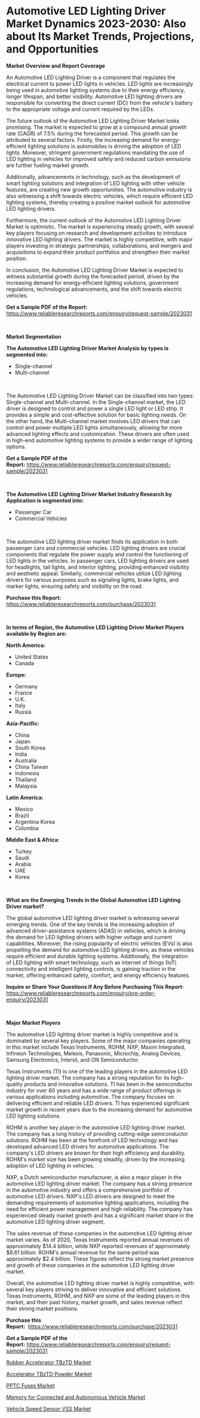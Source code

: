 <p><h1>Automotive LED Lighting Driver Market Dynamics 2023-2030: Also about Its Market Trends, Projections, and Opportunities</h1></p><p><strong>Market Overview and Report Coverage</strong></p>
<p><p>An Automotive LED Lighting Driver is a component that regulates the electrical current to power LED lights in vehicles. LED lights are increasingly being used in automotive lighting systems due to their energy efficiency, longer lifespan, and better visibility. Automotive LED lighting drivers are responsible for converting the direct current (DC) from the vehicle's battery to the appropriate voltage and current required by the LEDs.</p><p>The future outlook of the Automotive LED Lighting Driver Market looks promising. The market is expected to grow at a compound annual growth rate (CAGR) of 7.5% during the forecasted period. This growth can be attributed to several factors. Firstly, the increasing demand for energy-efficient lighting solutions in automobiles is driving the adoption of LED lights. Moreover, stringent government regulations mandating the use of LED lighting in vehicles for improved safety and reduced carbon emissions are further fueling market growth.</p><p>Additionally, advancements in technology, such as the development of smart lighting solutions and integration of LED lighting with other vehicle features, are creating new growth opportunities. The automotive industry is also witnessing a shift towards electric vehicles, which require efficient LED lighting systems, thereby creating a positive market outlook for automotive LED lighting drivers.</p><p>Furthermore, the current outlook of the Automotive LED Lighting Driver Market is optimistic. The market is experiencing steady growth, with several key players focusing on research and development activities to introduce innovative LED lighting drivers. The market is highly competitive, with major players investing in strategic partnerships, collaborations, and mergers and acquisitions to expand their product portfolios and strengthen their market position.</p><p>In conclusion, the Automotive LED Lighting Driver Market is expected to witness substantial growth during the forecasted period, driven by the increasing demand for energy-efficient lighting solutions, government regulations, technological advancements, and the shift towards electric vehicles.</p></p>
<p><strong>Get a Sample PDF of the Report:</strong> <a href="https://www.reliableresearchreports.com/enquiry/request-sample/2023031">https://www.reliableresearchreports.com/enquiry/request-sample/2023031</a></p>
<p>&nbsp;</p>
<p><strong>Market Segmentation</strong></p>
<p><strong>The Automotive LED Lighting Driver Market Analysis by types is segmented into:</strong></p>
<p><ul><li>Single-channel</li><li>Multi-channel</li></ul></p>
<p>&nbsp;</p>
<p><p>The Automotive LED Lighting Driver Market can be classified into two types: Single-channel and Multi-channel. In the Single-channel market, the LED driver is designed to control and power a single LED light or LED strip. It provides a simple and cost-effective solution for basic lighting needs. On the other hand, the Multi-channel market involves LED drivers that can control and power multiple LED lights simultaneously, allowing for more advanced lighting effects and customization. These drivers are often used in high-end automotive lighting systems to provide a wider range of lighting options.</p></p>
<p><strong>Get a Sample PDF of the Report:</strong>&nbsp;<a href="https://www.reliableresearchreports.com/enquiry/request-sample/2023031">https://www.reliableresearchreports.com/enquiry/request-sample/2023031</a></p>
<p>&nbsp;</p>
<p><strong>The Automotive LED Lighting Driver Market Industry Research by Application is segmented into:</strong></p>
<p><ul><li>Passenger Car</li><li>Commercial Vehicles</li></ul></p>
<p>&nbsp;</p>
<p><p>The automotive LED lighting driver market finds its application in both passenger cars and commercial vehicles. LED lighting drivers are crucial components that regulate the power supply and control the functioning of LED lights in the vehicles. In passenger cars, LED lighting drivers are used for headlights, tail lights, and interior lighting, providing enhanced visibility and aesthetic appeal. Similarly, commercial vehicles utilize LED lighting drivers for various purposes such as signaling lights, brake lights, and marker lights, ensuring safety and visibility on the road.</p></p>
<p><strong>Purchase this Report:</strong>&nbsp; <a href="https://www.reliableresearchreports.com/purchase/2023031">https://www.reliableresearchreports.com/purchase/2023031</a></p>
<p>&nbsp;</p>
<p><strong>In terms of Region, the Automotive LED Lighting Driver Market Players available by Region are:</strong></p>
<p>
    <p> <strong> North America: </strong>
        <ul>
            <li>United States</li>
            <li>Canada</li>
        </ul>
        </p> 
    <p> <strong> Europe: </strong>
        <ul>
            <li>Germany</li>
            <li>France</li>
            <li>U.K.</li>
            <li>Italy</li>
            <li>Russia</li>
        </ul>
        </p> 
    <p> <strong> Asia-Pacific: </strong>
        <ul>
            <li>China</li>
            <li>Japan</li>
            <li>South Korea</li>
            <li>India</li>
            <li>Australia</li>
            <li>China Taiwan</li>
            <li>Indonesia</li>
            <li>Thailand</li>
            <li>Malaysia</li>
        </ul>
        </p> 
    <p> <strong> Latin America: </strong>
        <ul>
            <li>Mexico</li>
            <li>Brazil</li>
            <li>Argentina Korea</li>
            <li>Colombia</li>
        </ul>
        </p> 
    <p> <strong> Middle East & Africa: </strong>
        <ul>
            <li>Turkey</li>
            <li>Saudi</li>
            <li>Arabia</li>
            <li>UAE</li>
            <li>Korea</li>
        </ul>
    </p>
    </p>
<p>&nbsp;</p>
<p><strong>What are the Emerging Trends in the Global Automotive LED Lighting Driver market?</strong></p>
<p><p>The global automotive LED lighting driver market is witnessing several emerging trends. One of the key trends is the increasing adoption of advanced driver-assistance systems (ADAS) in vehicles, which is driving the demand for LED lighting drivers with higher voltage and current capabilities. Moreover, the rising popularity of electric vehicles (EVs) is also propelling the demand for automotive LED lighting drivers, as these vehicles require efficient and durable lighting systems. Additionally, the integration of LED lighting with smart technology, such as internet of things (IoT) connectivity and intelligent lighting controls, is gaining traction in the market, offering enhanced safety, comfort, and energy efficiency features.</p></p>
<p><strong>Inquire or Share Your Questions If Any Before Purchasing This Report</strong>- <a href="https://www.reliableresearchreports.com/enquiry/pre-order-enquiry/2023031">https://www.reliableresearchreports.com/enquiry/pre-order-enquiry/2023031</a></p>
<p>&nbsp;</p>
<p><strong>Major Market Players</strong></p>
<p><p>The automotive LED lighting driver market is highly competitive and is dominated by several key players. Some of the major companies operating in this market include Texas Instruments, ROHM, NXP, Maxim Integrated, Infineon Technologies, Melexis, Panasonic, Microchip, Analog Devices, Samsung Electronics, Intersil, and ON Semiconductor.</p><p>Texas Instruments (TI) is one of the leading players in the automotive LED lighting driver market. The company has a strong reputation for its high-quality products and innovative solutions. TI has been in the semiconductor industry for over 80 years and has a wide range of product offerings in various applications including automotive. The company focuses on delivering efficient and reliable LED drivers. TI has experienced significant market growth in recent years due to the increasing demand for automotive LED lighting solutions.</p><p>ROHM is another key player in the automotive LED lighting driver market. The company has a long history of providing cutting-edge semiconductor solutions. ROHM has been at the forefront of LED technology and has developed advanced LED drivers for automotive applications. The company's LED drivers are known for their high efficiency and durability. ROHM's market size has been growing steadily, driven by the increasing adoption of LED lighting in vehicles.</p><p>NXP, a Dutch semiconductor manufacturer, is also a major player in the automotive LED lighting driver market. The company has a strong presence in the automotive industry and offers a comprehensive portfolio of automotive LED drivers. NXP's LED drivers are designed to meet the demanding requirements of automotive lighting applications, including the need for efficient power management and high reliability. The company has experienced steady market growth and has a significant market share in the automotive LED lighting driver segment.</p><p>The sales revenue of these companies in the automotive LED lighting driver market varies. As of 2020, Texas Instruments reported annual revenues of approximately $14.4 billion, while NXP reported revenues of approximately $8.61 billion. ROHM's annual revenue for the same period was approximately $2.4 billion. These figures reflect the strong market presence and growth of these companies in the automotive LED lighting driver market.</p><p>Overall, the automotive LED lighting driver market is highly competitive, with several key players striving to deliver innovative and efficient solutions. Texas Instruments, ROHM, and NXP are some of the leading players in this market, and their past history, market growth, and sales revenue reflect their strong market positions.</p></p>
<p><strong>Purchase this Report:</strong>&nbsp;&nbsp;<a href="https://www.reliableresearchreports.com/purchase/2023031">https://www.reliableresearchreports.com/purchase/2023031</a></p>
<p></p>
<p><strong>Get a Sample PDF of the Report:</strong>&nbsp;<a href="https://www.reliableresearchreports.com/enquiry/request-sample/2023031">https://www.reliableresearchreports.com/enquiry/request-sample/2023031</a></p>
<p><p><a href="https://medium.com/@siennaferry2023/rubber-accelerator-tbztd-market-size-cagr-trends-2024-2030-c3eb224172a6">Rubber Accelerator TBzTD Market</a></p><p><a href="https://medium.com/@marcoslemke2023/accelerator-tbztd-powder-market-trends-and-market-analysis-forecasted-for-period-2023-2030-44d534c206a0">Accelerator TBzTD Powder Market</a></p><p><a href="https://www.linkedin.com/pulse/pptc-fuses-market-research-report-provides-thorough-industry-gkebe/">PPTC Fuses Market</a></p><p><a href="https://github.com/gshchiplitsov/Market-Research-Report-List-1/blob/main/memory-for-connected-and-autonomous-vehicle-market.md">Memory for Connected and Autonomous Vehicle Market</a></p><p><a href="https://github.com/rahu1503/Market-Research-Report-List-1/blob/main/vehicle-speed-sensor-vss-market.md">Vehicle Speed Sensor VSS Market</a></p></p>